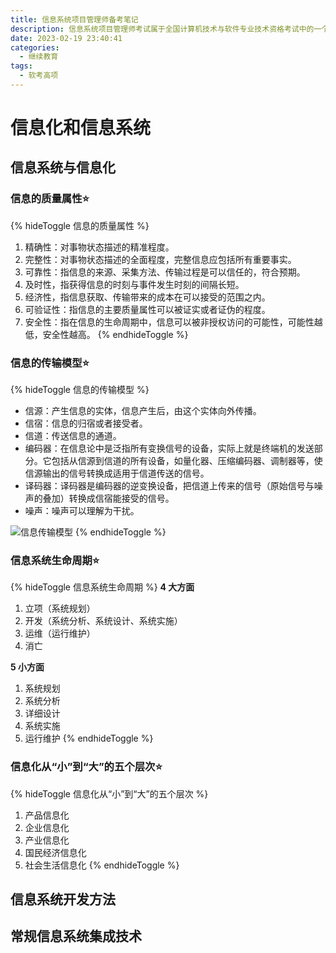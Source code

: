 ```yaml
---
title: 信息系统项目管理师备考笔记
description: 信息系统项目管理师考试属于全国计算机技术与软件专业技术资格考试中的一个高级考试。
date: 2023-02-19 23:40:41
categories:
  - 继续教育
tags:
  - 软考高项
---
```


<!-- DRAFT 信息系统项目管理师备考笔记 -->

# 信息化和信息系统

## 信息系统与信息化

### 信息的质量属性⭐

{% hideToggle 信息的质量属性 %}
1. 精确性：对事物状态描述的精准程度。
2. 完整性：对事物状态描述的全面程度，完整信息应包括所有重要事实。
3. 可靠性：指信息的来源、采集方法、传输过程是可以信任的，符合预期。
4. 及时性，指获得信息的时刻与事件发生时刻的间隔长短。
5. 经济性，指信息获取、传输带来的成本在可以接受的范围之内。
6. 可验证性：指信息的主要质量属性可以被证实或者证伪的程度。
7. 安全性：指在信息的生命周期中，信息可以被非授权访问的可能性，可能性越低，安全性越高。
{% endhideToggle %}

### 信息的传输模型⭐

{% hideToggle 信息的传输模型 %}
- 信源：产生信息的实体，信息产生后，由这个实体向外传播。
- 信宿：信息的归宿或者接受者。
- 信道：传送信息的通道。
- 编码器：在信息论中是泛指所有变换信号的设备，实际上就是终端机的发送部分。它包括从信源到信道的所有设备，如量化器、压缩编码器、调制器等，使信源输出的信号转换成适用于信道传送的信号。
- 译码器：译码器是编码器的逆变换设备，把信道上传来的信号（原始信号与噪声的叠加）转换成信宿能接受的信号。
- 噪声：噪声可以理解为干扰。

![信息传输模型](https://picbed.qunarzz.com/771ed4f1600bfe927bc97c5f5e6e2512.png)
{% endhideToggle %}

### 信息系统生命周期⭐

{% hideToggle 信息系统生命周期 %}
**4 大方面**

1. 立项（系统规划）
2. 开发（系统分析、系统设计、系统实施）
3. 运维（运行维护）
4. 消亡

**5 小方面**

1. 系统规划
2. 系统分析
3. 详细设计
4. 系统实施
5. 运行维护
{% endhideToggle %}

### 信息化从“小”到“大”的五个层次⭐️

{% hideToggle 信息化从“小”到“大”的五个层次 %}
1. 产品信息化
2. 企业信息化
3. 产业信息化
4. 国民经济信息化
5. 社会生活信息化
{% endhideToggle %}

## 信息系统开发方法

## 常规信息系统集成技术
